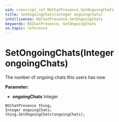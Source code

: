 ```yaml
---
uid: crmscript_ref_NSChatPresence_SetOngoingChats
title: SetOngoingChats(Integer ongoingChats)
intellisense: NSChatPresence.SetOngoingChats
keywords: NSChatPresence, GetOngoingChats
so.topic: reference
---
```


# SetOngoingChats(Integer ongoingChats)

The number of ongoing chats this users has now

**Parameter:** 
* **ongoingChats** Integer

```crmscript
NSChatPresence thing;
Integer ongoingChats;
thing.SetOngoingChats(ongoingChats);
```

